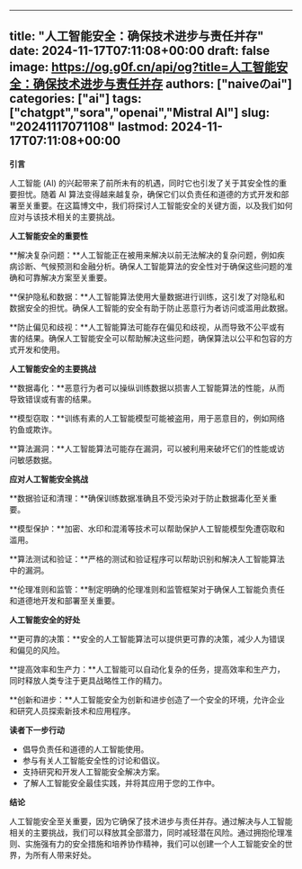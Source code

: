 
---
title: "人工智能安全：确保技术进步与责任并存"
date: 2024-11-17T07:11:08+00:00
draft: false
image: https://og.g0f.cn/api/og?title=人工智能安全：确保技术进步与责任并存
authors: ["naiveのai"]
categories: ["ai"]
tags: ["chatgpt","sora","openai","Mistral AI"]
slug: "20241117071108"
lastmod: 2024-11-17T07:11:08+00:00
---
**引言**

人工智能 (AI) 的兴起带来了前所未有的机遇，同时它也引发了关于其安全性的重要担忧。随着 AI 算法变得越来越复杂，确保它们以负责任和道德的方式开发和部署至关重要。在这篇博文中，我们将探讨人工智能安全的关键方面，以及我们如何应对与该技术相关的主要挑战。

**人工智能安全的重要性**

**解决复杂问题：**人工智能正在被用来解决以前无法解决的复杂问题，例如疾病诊断、气候预测和金融分析。确保人工智能算法的安全性对于确保这些问题的准确和可靠解决方案至关重要。

**保护隐私和数据：**人工智能算法使用大量数据进行训练，这引发了对隐私和数据安全的担忧。确保人工智能的安全有助于防止恶意行为者访问或滥用此数据。

**防止偏见和歧视：**人工智能算法可能存在偏见和歧视，从而导致不公平或有害的结果。确保人工智能安全可以帮助解决这些问题，确保算法以公平和包容的方式开发和使用。

**人工智能安全的主要挑战**

**数据毒化：**恶意行为者可以操纵训练数据以损害人工智能算法的性能，从而导致错误或有害的结果。

**模型窃取：**训练有素的人工智能模型可能被盗用，用于恶意目的，例如网络钓鱼或欺诈。

**算法漏洞：**人工智能算法可能存在漏洞，可以被利用来破坏它们的性能或访问敏感数据。

**应对人工智能安全挑战**

**数据验证和清理：**确保训练数据准确且不受污染对于防止数据毒化至关重要。

**模型保护：**加密、水印和混淆等技术可以帮助保护人工智能模型免遭窃取和滥用。

**算法测试和验证：**严格的测试和验证程序可以帮助识别和解决人工智能算法中的漏洞。

**伦理准则和监管：**制定明确的伦理准则和监管框架对于确保人工智能负责任和道德地开发和部署至关重要。

**人工智能安全的好处**

**更可靠的决策：**安全的人工智能算法可以提供更可靠的决策，减少人为错误和偏见的风险。

**提高效率和生产力：**人工智能可以自动化复杂的任务，提高效率和生产力，同时释放人类专注于更具战略性工作的精力。

**创新和进步：**人工智能安全为创新和进步创造了一个安全的环境，允许企业和研究人员探索新技术和应用程序。

**读者下一步行动**

* 倡导负责任和道德的人工智能使用。
* 参与有关人工智能安全性的讨论和倡议。
* 支持研究和开发人工智能安全解决方案。
* 了解人工智能安全最佳实践，并将其应用于您的工作中。

**结论**

人工智能安全至关重要，因为它确保了技术进步与责任并存。通过解决与人工智能相关的主要挑战，我们可以释放其全部潜力，同时减轻潜在风险。通过拥抱伦理准则、实施强有力的安全措施和培养协作精神，我们可以创建一个人工智能安全的世界，为所有人带来好处。
